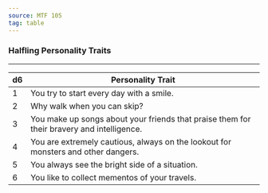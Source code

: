```yaml
---
source: MTF 105
tag: table
---
```


### Halfling Personality Traits
---
|d6|Personality Trait|
|----|------------|
|1|You try to start every day with a smile.|
|2|Why walk when you can skip?|
|3|You make up songs about your friends that praise them for their bravery and intelligence.|
|4|You are extremely cautious, always on the lookout for monsters and other dangers.|
|5|You always see the bright side of a situation.|
|6|You like to collect mementos of your travels.|
